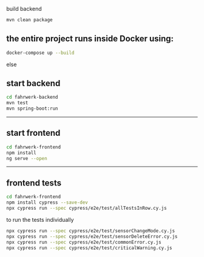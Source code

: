 build backend
```sh
mvn clean package
```

the entire project runs inside Docker using:
---
```sh
docker-compose up --build
```


else


start backend
---
```sh
cd fahrwerk-backend
mvn test
mvn spring-boot:run
```
---
start frontend
---
```sh
cd fahrwerk-frontend
npm install
ng serve --open
```
---
frontend tests
---
```sh
cd fahrwerk-frontend
npm install cypress --save-dev
npx cypress run --spec cypress/e2e/test/allTestsInRow.cy.js
```
to run the tests individually
```sh
npx cypress run --spec cypress/e2e/test/sensorChangeMode.cy.js
npx cypress run --spec cypress/e2e/test/sensorDeleteError.cy.js
npx cypress run --spec cypress/e2e/test/commonError.cy.js
npx cypress run --spec cypress/e2e/test/criticalWarning.cy.js
```
